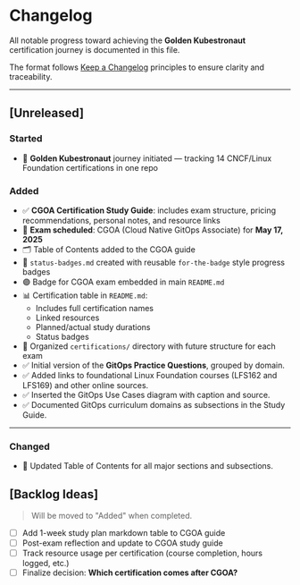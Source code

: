 # Changelog

All notable progress toward achieving the **Golden Kubestronaut** certification journey is documented in this file.

The format follows [Keep a Changelog](https://keepachangelog.com/en/1.0.0/) principles to ensure clarity and traceability.

---

## [Unreleased]

### Started
- 🎯 **Golden Kubestronaut** journey initiated — tracking 14 CNCF/Linux Foundation certifications in one repo

### Added
- ✅ **CGOA Certification Study Guide**: includes exam structure, pricing recommendations, personal notes, and resource links
- 📌 **Exam scheduled**: CGOA (Cloud Native GitOps Associate) for **May 17, 2025**
- 🗂️ Table of Contents added to the CGOA guide
- 📄 `status-badges.md` created with reusable `for-the-badge` style progress badges
- 🟣 Badge for CGOA exam embedded in main `README.md`
- 📊 Certification table in `README.md`:
  - Includes full certification names
  - Linked resources
  - Planned/actual study durations
  - Status badges
- 📂 Organized `certifications/` directory with future structure for each exam
- ✅ Initial version of the **GitOps Practice Questions**, grouped by domain.
- ✅ Added links to foundational Linux Foundation courses (LFS162 and LFS169) and other online sources.
- ✅ Inserted the GitOps Use Cases diagram with caption and source.
- ✅ Documented GitOps curriculum domains as subsections in the Study Guide.

---
### Changed
- 🔁 Updated Table of Contents for all major sections and subsections.

## [Backlog Ideas]

> Will be moved to "Added" when completed.

- [ ] Add 1-week study plan markdown table to CGOA guide
- [ ] Post-exam reflection and update to CGOA study guide
- [ ] Track resource usage per certification (course completion, hours logged, etc.)
- [ ] Finalize decision: **Which certification comes after CGOA?**
